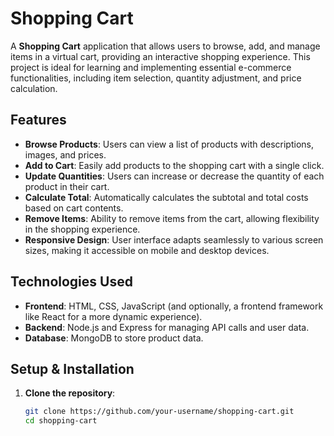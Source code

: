 # Shopping Cart

A **Shopping Cart** application that allows users to browse, add, and manage items in a virtual cart, providing an interactive shopping experience. This project is ideal for learning and implementing essential e-commerce functionalities, including item selection, quantity adjustment, and price calculation.

## Features

- **Browse Products**: Users can view a list of products with descriptions, images, and prices.
- **Add to Cart**: Easily add products to the shopping cart with a single click.
- **Update Quantities**: Users can increase or decrease the quantity of each product in their cart.
- **Calculate Total**: Automatically calculates the subtotal and total costs based on cart contents.
- **Remove Items**: Ability to remove items from the cart, allowing flexibility in the shopping experience.
- **Responsive Design**: User interface adapts seamlessly to various screen sizes, making it accessible on mobile and desktop devices.

## Technologies Used

- **Frontend**: HTML, CSS, JavaScript (and optionally, a frontend framework like React for a more dynamic experience).
- **Backend**: Node.js and Express for managing API calls and user data.
- **Database**: MongoDB to store product data.

## Setup & Installation

1. **Clone the repository**:
   ```bash
   git clone https://github.com/your-username/shopping-cart.git
   cd shopping-cart
